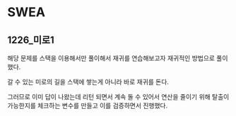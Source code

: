 # SWEA

## 1226_미로1

해당 문제를 스택을 이용해서만 풀이해서 재귀를 연습해보고자 재귀적인 방법으로 풀이했다.

갈 수 있는 미로의 길을 스택에 쌓는게 아니라 바로 재귀를 돈다.

그러므로 이미 답이 나왔는데 리턴 되면서 계속 돌 수 있어서 연산을 줄이기 위해 탈출이 가능한지를 체크하는 변수를 만들고 이를 검증하면서 진행했다.